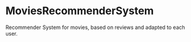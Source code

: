 # MoviesRecommenderSystem
Recommender System for movies, based on reviews and adapted to each user.
